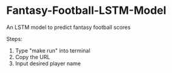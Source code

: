 # Fantasy-Football-LSTM-Model
An LSTM model to predict fantasy football scores

Steps:

1. Type "make run" into terminal
2. Copy the URL
3. Input desired player name
